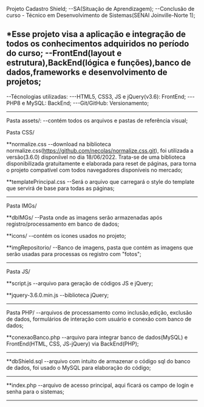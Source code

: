 Projeto Cadastro Shield;
--SA(Situação de Aprendizagem);
--Conclusão de curso - Técnico em Desenvolvimento de Sistemas(SENAI Joinville-Norte 1);

*Esse projeto visa a aplicação e integração de todos os conhecimentos adquiridos no período do curso;
--FrontEnd(layout e estrutura),BackEnd(lógica e funções),banco de dados,frameworks e desenvolvimento de projetos;
----------------------------------------------------------------------------------------------------------------------
--Técnologias utilizadas: 
---HTML5, CSS3, JS e jQuery(v3.6): FrontEnd;
---PHP8 e MySQL: BackEnd;
---Git/GitHub: Versionamento;
___________________________________________________________________________________________________________________
Pasta assets/:
--contém todos os arquivos e pastas de referência visual;

Pasta CSS/

**normalize.css
--download na biblioteca normalize.css(https://github.com/necolas/normalize.css.git), foi utilizada a versão(3.6.0) disponíivel no dia 18/06/2022. Trata-se de uma biblioteca disponibilizada gratuitamente e elaborada para reset de páginas, para torna o projeto compatível com todos navegadores disponíveis no mercado;

**templatePrincipal.css
--Será o arquivo que carregará o style do template que servirá de base para todas as páginas;

----------------------------------------------------------------------------------------------------------------------

Pasta IMGs/

**dbIMGs/
--Pasta onde as imagens serão armazenadas após registro/processamento em banco de dados;

**icons/
--contém os icones usados no projeto;

**imgRepositorio/
--Banco de imagens, pasta que contém as imagens que serão usadas para processas os registro com "fotos";

----------------------------------------------------------------------------------------------------------------------
Pasta JS/

**script.js
--arquivo para geração de códigos JS e jQuery;

**jquery-3.6.0.min.js
--biblioteca jQuery;
___________________________________________________________________________________________________________________
Pasta PHP/
--arquivos de processamento como inclusão,edição, exclusão de dados, formulários de interação com usuário e conexão com banco de dados;

**conexaoBanco.php
--arquivo para integrar banco de dados(MySQL) e FrontEnd(HTML, CSS, JS-jQuery) via BackEnd(PHP);
___________________________________________________________________________________________________________________
**dbShield.sql
--arquivo com intuito de armazenar o código sql do banco de dados, foi usado o MySQL para elaboração do código;
___________________________________________________________________________________________________________________
**index.php
--arquivo de acesso principal, aqui ficará os campo de login e senha para o sistemas;
___________________________________________________________________________________________________________________

